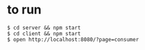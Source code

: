 # to run

```
$ cd server && npm start
$ cd client && npm start
$ open http://localhost:8080/?page=consumer
```
